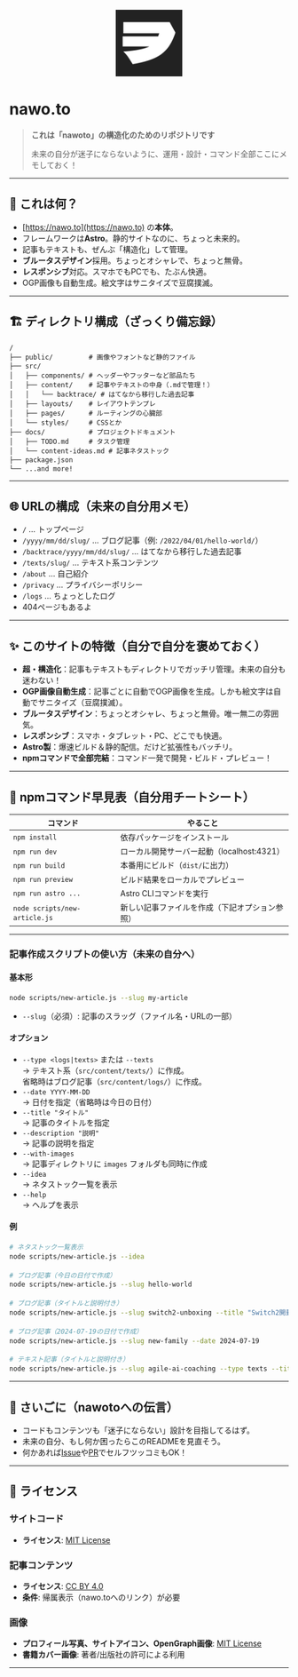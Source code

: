 <p align="center">
  <img src="public/images/site-icon.png" alt="nawo.to ロゴ" width="120" />
</p>

# nawo.to

> **これは「nawoto」の構造化のためのリポジトリです**
>
> 未来の自分が迷子にならないように、運用・設計・コマンド全部ここにメモしておく！

---

## 🚀 これは何？

- [https://nawo.to](https://nawo.to) の**本体**。
- フレームワークは**Astro**。静的サイトなのに、ちょっと未来的。
- 記事もテキストも、ぜんぶ「構造化」して管理。
- **ブルータスデザイン**採用。ちょっとオシャレで、ちょっと無骨。
- **レスポンシブ**対応。スマホでもPCでも、たぶん快適。
- OGP画像も自動生成。絵文字はサニタイズで豆腐撲滅。

---

## 🏗️ ディレクトリ構成（ざっくり備忘録）

```text
/
├── public/         # 画像やフォントなど静的ファイル
├── src/
│   ├── components/ # ヘッダーやフッターなど部品たち
│   ├── content/    # 記事やテキストの中身（.mdで管理！）
│   │   └── backtrace/ # はてなから移行した過去記事
│   ├── layouts/    # レイアウトテンプレ
│   ├── pages/      # ルーティングの心臓部
│   └── styles/     # CSSとか
├── docs/           # プロジェクトドキュメント
│   ├── TODO.md     # タスク管理
│   └── content-ideas.md # 記事ネタストック
├── package.json
└── ...and more!
```

---

## 🌐 URLの構成（未来の自分用メモ）

- `/` … トップページ
- `/yyyy/mm/dd/slug/` … ブログ記事（例: `/2022/04/01/hello-world/`）
- `/backtrace/yyyy/mm/dd/slug/` … はてなから移行した過去記事
- `/texts/slug/` … テキスト系コンテンツ
- `/about` … 自己紹介
- `/privacy` … プライバシーポリシー
- `/logs` … ちょっとしたログ
- 404ページもあるよ

---

## ✨ このサイトの特徴（自分で自分を褒めておく）

- **超・構造化**：記事もテキストもディレクトリでガッチリ管理。未来の自分も迷わない！
- **OGP画像自動生成**：記事ごとに自動でOGP画像を生成。しかも絵文字は自動でサニタイズ（豆腐撲滅）。
- **ブルータスデザイン**：ちょっとオシャレ、ちょっと無骨。唯一無二の雰囲気。
- **レスポンシブ**：スマホ・タブレット・PC、どこでも快適。
- **Astro製**：爆速ビルド＆静的配信。だけど拡張性もバッチリ。
- **npmコマンドで全部完結**：コマンド一発で開発・ビルド・プレビュー！

---

## 🧞 npmコマンド早見表（自分用チートシート）

| コマンド                      | やること                                       |
| ----------------------------- | ---------------------------------------------- |
| `npm install`                 | 依存パッケージをインストール                   |
| `npm run dev`                 | ローカル開発サーバー起動（localhost:4321）     |
| `npm run build`               | 本番用にビルド（`dist/`に出力）                |
| `npm run preview`             | ビルド結果をローカルでプレビュー               |
| `npm run astro ...`           | Astro CLIコマンドを実行                        |
| `node scripts/new-article.js` | 新しい記事ファイルを作成（下記オプション参照） |

---

### 記事作成スクリプトの使い方（未来の自分へ）

#### 基本形

```sh
node scripts/new-article.js --slug my-article
```

- `--slug`（必須）: 記事のスラッグ（ファイル名・URLの一部）

#### オプション

- `--type <logs|texts>` または `--texts`  
  → テキスト系（`src/content/texts/`）に作成。  
  省略時はブログ記事（`src/content/logs/`）に作成。
- `--date YYYY-MM-DD`  
  → 日付を指定（省略時は今日の日付）
- `--title "タイトル"`  
  → 記事のタイトルを指定
- `--description "説明"`  
  → 記事の説明を指定
- `--with-images`  
  → 記事ディレクトリに `images` フォルダも同時に作成
- `--idea`  
  → ネタストック一覧を表示
- `--help`  
  → ヘルプを表示

#### 例

```sh
# ネタストック一覧表示
node scripts/new-article.js --idea

# ブログ記事（今日の日付で作成）
node scripts/new-article.js --slug hello-world

# ブログ記事（タイトルと説明付き）
node scripts/new-article.js --slug switch2-unboxing --title "Switch2開封記" --description "Switch2の開封と初期設定の詳細"

# ブログ記事（2024-07-19の日付で作成）
node scripts/new-article.js --slug new-family --date 2024-07-19

# テキスト記事（タイトルと説明付き）
node scripts/new-article.js --slug agile-ai-coaching --type texts --title "アジャイルコーチと生成AI" --description "アジャイルコーチが生成AIをどう活用しているか"
```

---

## 📝 さいごに（nawotoへの伝言）

- コードもコンテンツも「迷子にならない」設計を目指してるはず。
- 未来の自分、もし何か困ったらこのREADMEを見直そう。
- 何かあれば[Issue](https://github.com/nawoto/nawo.to/issues)や[PR](https://github.com/nawoto/nawo.to/pulls)でセルフツッコミもOK！

---

## 📄 ライセンス

### サイトコード

- **ライセンス**: [MIT License](https://opensource.org/licenses/MIT)

### 記事コンテンツ

- **ライセンス**: [CC BY 4.0](https://creativecommons.org/licenses/by/4.0/)
- **条件**: 帰属表示（nawo.toへのリンク）が必要

### 画像

- **プロフィール写真、サイトアイコン、OpenGraph画像**: [MIT License](https://opensource.org/licenses/MIT)
- **書籍カバー画像**: 著者/出版社の許可による利用

---
